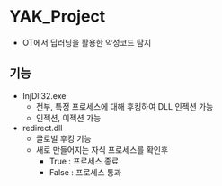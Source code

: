 # YAK_Project
* OT에서 딥러닝을 활용한 악성코드 탐지

## 기능
* InjDll32.exe
  - 전부, 특정 프로세스에 대해 후킹하여 DLL 인젝션 가능
  - 인젝션, 이젝션 가능
* redirect.dll
  - 글로벌 후킹 기능
  - 새로 만들어지는 자식 프로세스를 확인후 
    + True : 프로세스 종료
    + False : 프로세스 통과
